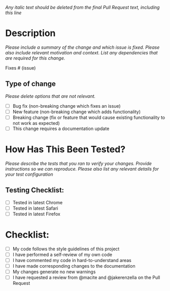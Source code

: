 *Any italic text should be deleted from the final Pull Request text, including this line*

# Description

*Please include a summary of the change and which issue is fixed. Please also include relevant motivation and context. List any dependencies that are required for this change.*

Fixes # (issue)

## Type of change

*Please delete options that are not relevant.*

- [ ] Bug fix (non-breaking change which fixes an issue)
- [ ] New feature (non-breaking change which adds functionality)
- [ ] Breaking change (fix or feature that would cause existing functionality to not work as expected)
- [ ] This change requires a documentation update

# How Has This Been Tested?

*Please describe the tests that you ran to verify your changes. Provide instructions so we can reproduce. Please also list any relevant details for your test configuration*

## Testing Checklist:

- [ ] Tested in latest Chrome
- [ ] Tested in latest Safari
- [ ] Tested in latest Firefox

# Checklist:

- [ ] My code follows the style guidelines of this project
- [ ] I have performed a self-review of my own code
- [ ] I have commented my code in hard-to-understand areas
- [ ] I have made corresponding changes to the documentation
- [ ] My changes generate no new warnings
- [ ] I have requested a review from @macite and @jakerenzella on the Pull Request
